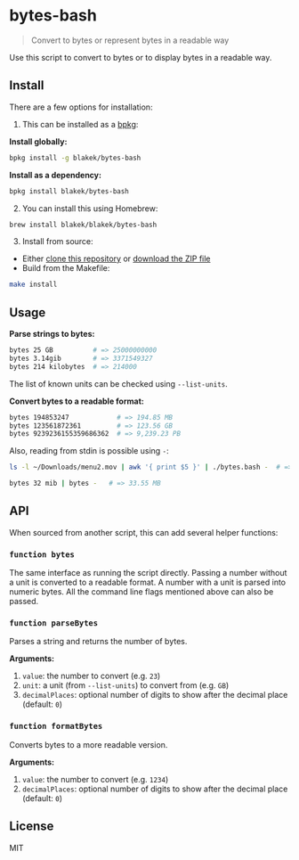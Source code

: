 # bytes-bash

> Convert to bytes or represent bytes in a readable way

Use this script to convert to bytes or to display bytes in a readable way.

## Install

There are a few options for installation:

1. This can be installed as a [bpkg](http://www.bpkg.sh/):

**Install globally:**

```bash
bpkg install -g blakek/bytes-bash
```

**Install as a dependency:**

```bash
bpkg install blakek/bytes-bash
```

2. You can install this using Homebrew:

```bash
brew install blakek/blakek/bytes-bash
```

3. Install from source:

- Either [clone this repository](https://help.github.com/articles/cloning-a-repository/) or [download the ZIP file](https://github.com/blakek/bytes-bash/archive/master.zip)
- Build from the Makefile:

```bash
make install
```

## Usage

**Parse strings to bytes:**

```bash
bytes 25 GB          # => 25000000000
bytes 3.14gib        # => 3371549327
bytes 214 kilobytes  # => 214000
```

The list of known units can be checked using `--list-units`.

**Convert bytes to a readable format:**

```bash
bytes 194853247            # => 194.85 MB
bytes 123561872361         # => 123.56 GB
bytes 9239236155359686362  # => 9,239.23 PB
```

Also, reading from stdin is possible using `-`:

```bash
ls -l ~/Downloads/menu2.mov | awk '{ print $5 }' | ./bytes.bash -  # => 34.06 MB
```

```bash
bytes 32 mib | bytes -   # => 33.55 MB
```

## API

When sourced from another script, this can add several helper functions:

### `function bytes`

The same interface as running the script directly. Passing a number without a unit is converted to a readable format. A number with a unit is parsed into numeric bytes. All the command line flags mentioned above can also be passed.

### `function parseBytes`

Parses a string and returns the number of bytes.

**Arguments:**

1. `value`: the number to convert (e.g. `23`)
2. `unit`: a unit (from `--list-units`) to convert from (e.g. `GB`)
3. `decimalPlaces`: optional number of digits to show after the decimal place (default: `0`)

### `function formatBytes`

Converts bytes to a more readable version.

**Arguments:**

1. `value`: the number to convert (e.g. `1234`)
2. `decimalPlaces`: optional number of digits to show after the decimal place (default: `0`)

## License

MIT
